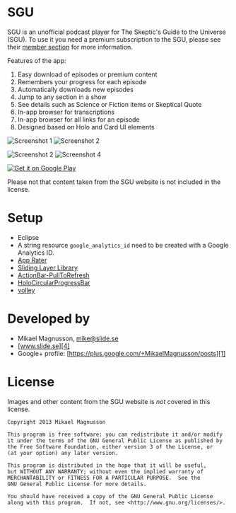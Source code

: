 SGU
===

SGU is an unofficial podcast player for The Skeptic's Guide to the Universe (SGU). To use it you need a premium subscription to the SGU, please see their [member section][11] for more information.

Features of the app:

1. Easy download of episodes or premium content
2. Remembers your progress for each episode
3. Automatically downloads new episodes
4. Jump to any section in a show
5. See details such as Science or Fiction items or Skeptical Quote
6. In-app browser for transcriptions
7. In-app browser for all links for an episode
8. Designed based on Holo and Card UI elements

![Screenshot 1][5] ![Screenshot 2][6]

![Screenshot 2][9] ![Screenshot 4][10]

[![Get it on Google Play][2]][3]

Please not that content taken from the SGU website is not included in the license.

# Setup

- Eclipse
- A string resource `google_analytics_id` need to be created with a Google Analytics ID.
- [App Rater][7]
- [Sliding Layer Library][8]
- [ActionBar-PullToRefresh][12]
- [HoloCircularProgressBar][13]
- [volley][13]

# Developed by

* Mikael Magnusson, <mike@slide.se>
* [www.slide.se][4]
* Google+ profile: [https://plus.google.com/+MikaelMagnusson/posts][1]

<!-- Place this tag where you want the widget to render. -->
<div class="g-page" data-href="//plus.google.com/117775420787612987664" data-rel="publisher"></div>

<!-- Place this tag after the last widget tag. -->
<script type="text/javascript">
  (function() {
    var po = document.createElement('script'); po.type = 'text/javascript'; po.async = true;
    po.src = 'https://apis.google.com/js/platform.js';
    var s = document.getElementsByTagName('script')[0]; s.parentNode.insertBefore(po, s);
  })();
</script>

# License

Images and other content from the SGU website is *not* covered in this license.

    Copyright 2013 Mikael Magnusson

    This program is free software: you can redistribute it and/or modify
    it under the terms of the GNU General Public License as published by
    the Free Software Foundation, either version 3 of the License, or
    (at your option) any later version.

    This program is distributed in the hope that it will be useful,
    but WITHOUT ANY WARRANTY; without even the implied warranty of
    MERCHANTABILITY or FITNESS FOR A PARTICULAR PURPOSE.  See the
    GNU General Public License for more details.

    You should have received a copy of the GNU General Public License
    along with this program.  If not, see <http://www.gnu.org/licenses/>.

[1]: https://plus.google.com/113216017223819971202/
[2]: http://www.android.com/images/brand/get_it_on_play_logo_small.png
[3]: https://play.google.com/store/apps/details?id=se.slide.sgu
[4]: http://www.slide.se
[5]: https://raw.github.com/slidese/SGU/master/2013-10-25-02.45.55.png
[6]: https://raw.github.com/slidese/SGU/master/2013-10-25-02.46.35.png
[7]: https://github.com/codechimp-org/AppRater
[8]: https://github.com/6wunderkinder/android-sliding-layer-lib
[9]: https://raw.github.com/slidese/SGU/master/2013-11-25-14.45.00.png
[10]: https://raw.github.com/slidese/SGU/master/2013-11-25-14.55.06.png
[11]: http://www.theskepticsguide.org/member-subscription
[12]: https://github.com/chrisbanes/ActionBar-PullToRefresh
[13]: https://github.com/passsy/android-HoloCircularProgressBar
[14]: https://android.googlesource.com/platform/frameworks/volley